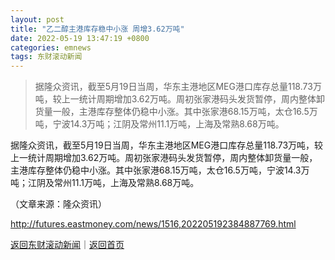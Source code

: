 ```yaml
---
layout: post
title: "乙二醇主港库存稳中小涨 周增3.62万吨"
date: 2022-05-19 13:47:19 +0800
categories: emnews
tags: 东财滚动新闻
---
```

> 据隆众资讯，截至5月19日当周，华东主港地区MEG港口库存总量118.73万吨，较上一统计周期增加3.62万吨。周初张家港码头发货暂停，周内整体卸货量一般，主港库存整体仍稳中小涨。其中张家港68.15万吨，太仓16.5万吨，宁波14.3万吨；江阴及常州11.1万吨，上海及常熟8.68万吨。

<p>据隆众资讯，截至5月19日当周，华东主港地区MEG港口库存总量118.73万吨，较上一统计周期增加3.62万吨。周初张家港码头发货暂停，周内整体卸货量一般，主港库存整体仍稳中小涨。其中张家港68.15万吨，太仓16.5万吨，宁波14.3万吨；江阴及常州11.1万吨，上海及常熟8.68万吨。</p><p class="em_media">（文章来源：隆众资讯）</p>

<http://futures.eastmoney.com/news/1516,202205192384887769.html>

[返回东财滚动新闻](//finews.withounder.com/emnews/)｜[返回首页](//finews.withounder.com/)